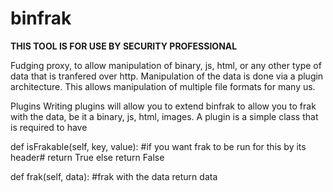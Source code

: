 binfrak
=======

**THIS TOOL IS FOR USE BY SECURITY PROFESSIONAL**

Fudging proxy, to allow manipulation of binary, js, html, or any other type of data that is tranfered over http. Manipulation of the data is done via a plugin architecture. This allows manipulation of multiple file formats for many us.

Plugins
Writing plugins will allow you to extend binfrak to allow you to frak with the data, be it a binary, js, html, images. A plugin is a simple class that is required to have 

def isFrakable(self, key, value):
	#if you want frak to be run for this by its header#
		return True
	else
		return False

def frak(self, data):
	#frak with the data
	return data


